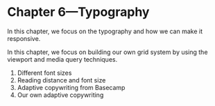 # Chapter 6—Typography

In this chapter, we focus on the typography and how we can make it responsive.

In this chapter, we focus on building our own grid system by using the viewport and media query techniques.

1. Different font sizes
2. Reading distance and font size
3. Adaptive copywriting from Basecamp
4. Our own adaptive copywriting